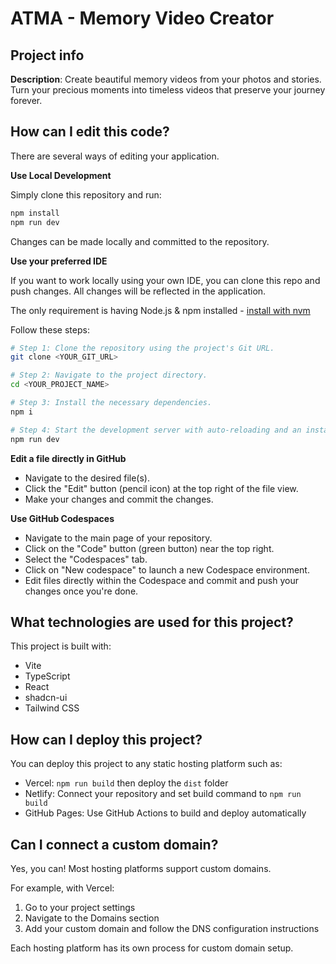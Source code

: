 # ATMA - Memory Video Creator

## Project info

**Description**: Create beautiful memory videos from your photos and stories. Turn your precious moments into timeless videos that preserve your journey forever.

## How can I edit this code?

There are several ways of editing your application.

**Use Local Development**

Simply clone this repository and run:
```bash
npm install
npm run dev
```

Changes can be made locally and committed to the repository.

**Use your preferred IDE**

If you want to work locally using your own IDE, you can clone this repo and push changes. All changes will be reflected in the application.

The only requirement is having Node.js & npm installed - [install with nvm](https://github.com/nvm-sh/nvm#installing-and-updating)

Follow these steps:

```sh
# Step 1: Clone the repository using the project's Git URL.
git clone <YOUR_GIT_URL>

# Step 2: Navigate to the project directory.
cd <YOUR_PROJECT_NAME>

# Step 3: Install the necessary dependencies.
npm i

# Step 4: Start the development server with auto-reloading and an instant preview.
npm run dev
```

**Edit a file directly in GitHub**

- Navigate to the desired file(s).
- Click the "Edit" button (pencil icon) at the top right of the file view.
- Make your changes and commit the changes.

**Use GitHub Codespaces**

- Navigate to the main page of your repository.
- Click on the "Code" button (green button) near the top right.
- Select the "Codespaces" tab.
- Click on "New codespace" to launch a new Codespace environment.
- Edit files directly within the Codespace and commit and push your changes once you're done.

## What technologies are used for this project?

This project is built with:

- Vite
- TypeScript
- React
- shadcn-ui
- Tailwind CSS

## How can I deploy this project?

You can deploy this project to any static hosting platform such as:

- Vercel: `npm run build` then deploy the `dist` folder
- Netlify: Connect your repository and set build command to `npm run build`
- GitHub Pages: Use GitHub Actions to build and deploy automatically

## Can I connect a custom domain?

Yes, you can! Most hosting platforms support custom domains.

For example, with Vercel:
1. Go to your project settings
2. Navigate to the Domains section
3. Add your custom domain and follow the DNS configuration instructions

Each hosting platform has its own process for custom domain setup.

